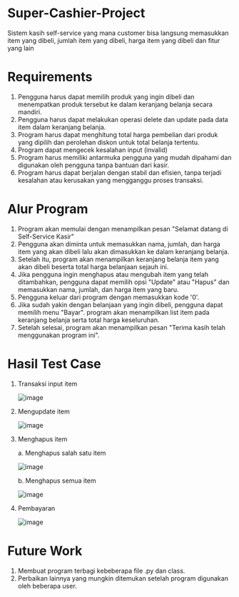 # Super-Cashier-Project
Sistem kasih self-service yang mana customer bisa langsung memasukkan item yang dibeli, jumlah item yang dibeli, harga item yang dibeli dan fitur yang lain

# Requirements
1. Pengguna harus dapat memilih produk yang ingin dibeli dan menempatkan produk tersebut ke dalam keranjang belanja secara mandiri.
2. Pengguna harus dapat melakukan operasi delete dan update pada data item dalam keranjang belanja.
3. Program harus dapat menghitung total harga pembelian dari produk yang dipilih dan perolehan diskon untuk total belanja tertentu.
4. Program dapat mengecek kesalahan input (invalid)
5. Program harus memiliki antarmuka pengguna yang mudah dipahami dan digunakan oleh pengguna tanpa bantuan dari kasir.
6. Program harus dapat berjalan dengan stabil dan efisien, tanpa terjadi kesalahan atau kerusakan yang mengganggu proses transaksi.

# Alur Program
1. Program akan memulai dengan menampilkan pesan "Selamat datang di Self-Service Kasir"
2. Pengguna akan diminta untuk memasukkan nama, jumlah, dan harga item yang akan dibeli lalu akan dimasukkan ke dalam keranjang belanja.
3. Setelah itu, program akan menampilkan keranjang belanja item yang akan dibeli beserta total harga belanjaan sejauh ini.
4. Jika pengguna ingin menghapus atau mengubah item yang telah ditambahkan, pengguna dapat memilih opsi "Update" atau "Hapus" dan memasukkan nama, jumlah, dan harga item yang baru.
5. Pengguna keluar dari program dengan memasukkan kode '0'.
6. Jika sudah yakin dengan belanjaan yang ingin dibeli, pengguna dapat memilih menu "Bayar". program akan menampilkan list item pada keranjang belanja serta total harga keseluruhan.
7. Setelah selesai, program akan menampilkan pesan "Terima kasih telah menggunakan program ini".

# Hasil Test Case
1. Transaksi input item

    ![image](https://user-images.githubusercontent.com/91892470/232286741-a304058f-ef4e-4cd6-9dbe-bcb370daa980.png)

2. Mengupdate item

    ![image](https://user-images.githubusercontent.com/91892470/232286458-a32a6d3a-94f2-4e86-beff-0d29ac54ad4e.png)

3. Menghapus item

    a. Menghapus salah satu item
    
      ![image](https://user-images.githubusercontent.com/91892470/232287014-af6fd8f6-c3f6-4d40-9ecf-14be9d704c74.png)
      
       

    b. Menghapus semua item

      ![image](https://user-images.githubusercontent.com/91892470/232286511-9e5fa1e3-b38e-4d79-8b09-c112a79985c2.png)
      

4. Pembayaran

    ![image](https://user-images.githubusercontent.com/91892470/232288108-9b7a6b62-6675-432a-9c00-2c2e74b1d5e4.png)
    
# Future Work

1. Membuat program terbagi kebeberapa file .py dan class.
2. Perbaikan lainnya yang mungkin ditemukan setelah program digunakan oleh beberapa user.
